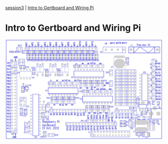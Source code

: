 [session3](../../session3/) | [Intro to Gertboard and Wiring Pi](../docs/gertboard-wiringpi-intro.md)

# Intro to Gertboard and Wiring Pi

   ![alt text](../docs/images/gertboard-Links1.png "Figure gertboard-Links1.png")

